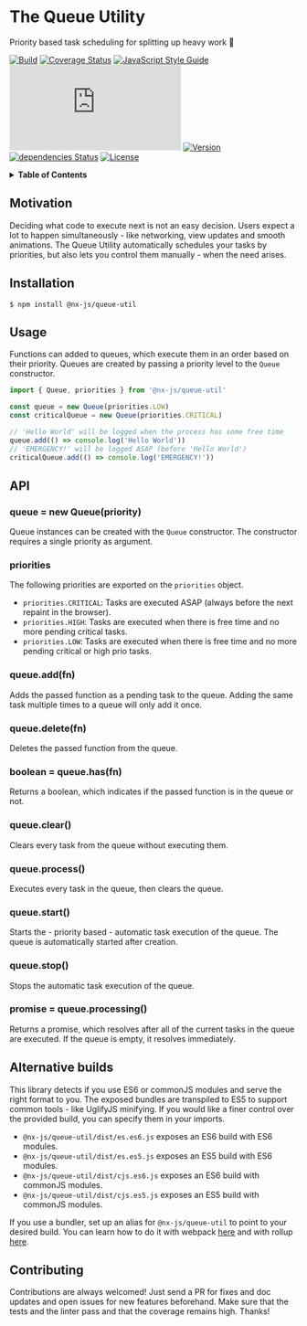 # The Queue Utility

Priority based task scheduling for splitting up heavy work :muscle:

[![Build](https://img.shields.io/circleci/project/github/nx-js/queue-util/master.svg)](https://circleci.com/gh/nx-js/queue-util/tree/master) [![Coverage Status](https://coveralls.io/repos/github/nx-js/queue-util/badge.svg)](https://coveralls.io/github/nx-js/queue-util) [![JavaScript Style Guide](https://img.shields.io/badge/code_style-standard-brightgreen.svg)](https://standardjs.com) [![Package size](http://img.badgesize.io/https://unpkg.com/@nx-js/queue-util/dist/umd.es6.min.js?compression=gzip&label=minzip_size)](https://unpkg.com/@nx-js/queue-util/dist/umd.es6.min.js)  [![Version](https://img.shields.io/npm/v/@nx-js/queue-util.svg)](https://www.npmjs.com/package/@nx-js/queue-util) [![dependencies Status](https://david-dm.org/nx-js/queue-util/status.svg)](https://david-dm.org/nx-js/queue-util) [![License](https://img.shields.io/npm/l/@nx-js/queue-util.svg)](https://www.npmjs.com/package/@nx-js/queue-util)

<details>
<summary><strong>Table of Contents</strong></summary>
<!-- Do not edit the Table of Contents, instead regenerate with `npm run build-toc` -->

<!-- toc -->

* [Motivation](#motivation)
* [Installation](#installation)
* [Usage](#usage)
* [API](#api)
  + [queue = new Queue(priority)](#queue--new-queuepriority)
  + [priorities](#priorities)
  + [queue.add(fn)](#queueaddfn)
  + [queue.delete(fn)](#queuedeletefn)
  + [boolean = queue.has(fn)](#boolean--queuehasfn)
  + [queue.clear()](#queueclear)
  + [queue.process()](#queueprocess)
  + [queue.start()](#queuestart)
  + [queue.stop()](#queuestop)
  + [promise = queue.processing()](#promise--queueprocessing)
* [Alternative builds](#alternative-builds)
* [Contributing](#contributing)

<!-- tocstop -->

</details>

## Motivation

Deciding what code to execute next is not an easy decision. Users expect a lot to happen simultaneously - like networking, view updates and smooth animations. The Queue Utility automatically schedules your tasks by priorities, but also lets you control them manually - when the need arises.

## Installation

```
$ npm install @nx-js/queue-util
```

## Usage

Functions can added to queues, which execute them in an order based on their priority. Queues are created by passing a priority level to the `Queue` constructor.

```js
import { Queue, priorities } from '@nx-js/queue-util'

const queue = new Queue(priorities.LOW)
const criticalQueue = new Queue(priorities.CRITICAL)

// 'Hello World' will be logged when the process has some free time
queue.add(() => console.log('Hello World'))
// 'EMERGENCY!' will be logged ASAP (before 'Hello World')
criticalQueue.add(() => console.log('EMERGENCY!'))
```

## API

### queue = new Queue(priority)

Queue instances can be created with the `Queue` constructor. The constructor requires a single priority as argument.

### priorities

The following priorities are exported on the `priorities` object.

- `priorities.CRITICAL`: Tasks are executed ASAP (always before the next repaint in the browser).
- `priorities.HIGH`: Tasks are executed when there is free time and no more pending critical tasks.
- `priorities.LOW`: Tasks are executed when there is free time and no more pending critical or high prio tasks.

### queue.add(fn)

Adds the passed function as a pending task to the queue. Adding the same task multiple times to a queue will only add it once.

### queue.delete(fn)

Deletes the passed function from the queue.

### boolean = queue.has(fn)

Returns a boolean, which indicates if the passed function is in the queue or not.

### queue.clear()

Clears every task from the queue without executing them.

### queue.process()

Executes every task in the queue, then clears the queue.

### queue.start()

Starts the - priority based - automatic task execution of the queue. The queue is automatically started after creation.

### queue.stop()

Stops the automatic task execution of the queue.

### promise = queue.processing()

Returns a promise, which resolves after all of the current tasks in the queue are executed. If the queue is empty, it resolves immediately.

## Alternative builds

This library detects if you use ES6 or commonJS modules and serve the right format to you. The exposed bundles are transpiled to ES5 to support common tools - like UglifyJS minifying. If you would like a finer control over the provided build, you can specify them in your imports.

- `@nx-js/queue-util/dist/es.es6.js` exposes an ES6 build with ES6 modules.
- `@nx-js/queue-util/dist/es.es5.js` exposes an ES5 build with ES6 modules.
- `@nx-js/queue-util/dist/cjs.es6.js` exposes an ES6 build with commonJS modules.
- `@nx-js/queue-util/dist/cjs.es5.js` exposes an ES5 build with commonJS modules.

If you use a bundler, set up an alias for `@nx-js/queue-util` to point to your desired build. You can learn how to do it with webpack [here](https://webpack.js.org/configuration/resolve/#resolve-alias) and with rollup [here](https://github.com/rollup/rollup-plugin-alias#usage).

## Contributing

Contributions are always welcomed! Just send a PR for fixes and doc updates and open issues for new features beforehand. Make sure that the tests and the linter pass and that the coverage remains high. Thanks!
